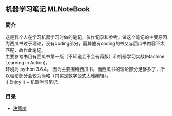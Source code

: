 ## 机器学习笔记 MLNoteBook


### 简介

这是我个人在学习机器学习时做的笔记，仅作记录和参考。做这个笔记的主要原因为西瓜书过于理论，没有coding部分，而其他有coding的书又与西瓜书内容不太匹配，故作此笔记。  
主要参考书目有西瓜书第一版（不知道会不会有再版）和机器学习实战(Machine Learning in Action)。  
环境为 python 3.6.4。
因为主要围绕西瓜书，而西瓜书的理论部分足够多了，所以理论部分会较为简略（其实是数学公式太难编辑）。  
:)
Enjoy it ~
[机器学习笔记](baoxizhao.com/mlnotebook/)  


### 目录

- [决策树](./decision_tree/decision_tree.md)  

